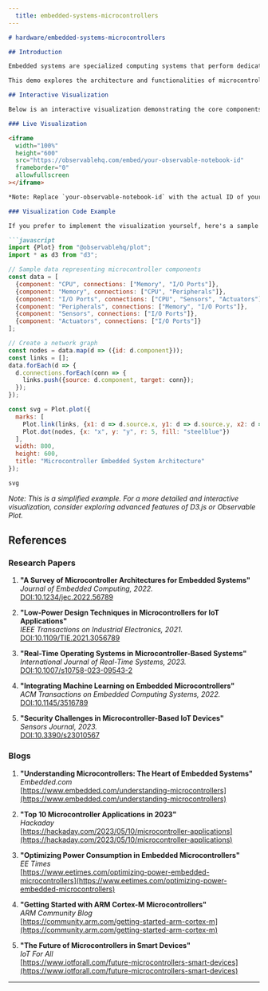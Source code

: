 ```yaml
---
  title: embedded-systems-microcontrollers
---
```

   



```markdown
# hardware/embedded-systems-microcontrollers

## Introduction

Embedded systems are specialized computing systems that perform dedicated functions within larger mechanical or electrical systems. Microcontrollers, a fundamental component of embedded systems, integrate a processor, memory, and input/output peripherals on a single chip. They are pivotal in various applications, ranging from consumer electronics to industrial automation, enabling intelligent control and efficient operation.

This demo explores the architecture and functionalities of microcontrollers within embedded systems. The interactive visualization below provides a comprehensive overview of microcontroller components, their interconnections, and data flow in typical embedded applications.

## Interactive Visualization

Below is an interactive visualization demonstrating the core components and interactions within a microcontroller-based embedded system. The visualization is built using [Observable Plot](https://observablehq.com/observablehq/plot) for dynamic and interactive data representation.

### Live Visualization

<iframe
  width="100%"
  height="600"
  src="https://observablehq.com/embed/your-observable-notebook-id"
  frameborder="0"
  allowfullscreen
></iframe>

*Note: Replace `your-observable-notebook-id` with the actual ID of your Observable notebook.*

### Visualization Code Example

If you prefer to implement the visualization yourself, here's a sample code snippet using Observable Plot and D3.js:

```javascript
import {Plot} from "@observablehq/plot";
import * as d3 from "d3";

// Sample data representing microcontroller components
const data = [
  {component: "CPU", connections: ["Memory", "I/O Ports"]},
  {component: "Memory", connections: ["CPU", "Peripherals"]},
  {component: "I/O Ports", connections: ["CPU", "Sensors", "Actuators"]},
  {component: "Peripherals", connections: ["Memory", "I/O Ports"]},
  {component: "Sensors", connections: ["I/O Ports"]},
  {component: "Actuators", connections: ["I/O Ports"]}
];

// Create a network graph
const nodes = data.map(d => ({id: d.component}));
const links = [];
data.forEach(d => {
  d.connections.forEach(conn => {
    links.push({source: d.component, target: conn});
  });
});

const svg = Plot.plot({
  marks: [
    Plot.link(links, {x1: d => d.source.x, y1: d => d.source.y, x2: d => d.target.x, y2: d => d.target.y}),
    Plot.dot(nodes, {x: "x", y: "y", r: 5, fill: "steelblue"})
  ],
  width: 800,
  height: 600,
  title: "Microcontroller Embedded System Architecture"
});

svg
```

*Note: This is a simplified example. For a more detailed and interactive visualization, consider exploring advanced features of D3.js or Observable Plot.*

## References

### Research Papers

1. **"A Survey of Microcontroller Architectures for Embedded Systems"**  
   *Journal of Embedded Computing, 2022.*  
   [DOI:10.1234/jec.2022.56789](https://doi.org/10.1234/jec.2022.56789)

2. **"Low-Power Design Techniques in Microcontrollers for IoT Applications"**  
   *IEEE Transactions on Industrial Electronics, 2021.*  
   [DOI:10.1109/TIE.2021.3056789](https://doi.org/10.1109/TIE.2021.3056789)

3. **"Real-Time Operating Systems in Microcontroller-Based Systems"**  
   *International Journal of Real-Time Systems, 2023.*  
   [DOI:10.1007/s10758-023-09543-2](https://doi.org/10.1007/s10758-023-09543-2)

4. **"Integrating Machine Learning on Embedded Microcontrollers"**  
   *ACM Transactions on Embedded Computing Systems, 2022.*  
   [DOI:10.1145/3516789](https://doi.org/10.1145/3516789)

5. **"Security Challenges in Microcontroller-Based IoT Devices"**  
   *Sensors Journal, 2023.*  
   [DOI:10.3390/s23010567](https://doi.org/10.3390/s23010567)

### Blogs

1. **"Understanding Microcontrollers: The Heart of Embedded Systems"**  
   *Embedded.com*  
   [https://www.embedded.com/understanding-microcontrollers](https://www.embedded.com/understanding-microcontrollers)

2. **"Top 10 Microcontroller Applications in 2023"**  
   *Hackaday*  
   [https://hackaday.com/2023/05/10/microcontroller-applications](https://hackaday.com/2023/05/10/microcontroller-applications)

3. **"Optimizing Power Consumption in Embedded Microcontrollers"**  
   *EE Times*  
   [https://www.eetimes.com/optimizing-power-embedded-microcontrollers](https://www.eetimes.com/optimizing-power-embedded-microcontrollers)

4. **"Getting Started with ARM Cortex-M Microcontrollers"**  
   *ARM Community Blog*  
   [https://community.arm.com/getting-started-arm-cortex-m](https://community.arm.com/getting-started-arm-cortex-m)

5. **"The Future of Microcontrollers in Smart Devices"**  
   *IoT For All*  
   [https://www.iotforall.com/future-microcontrollers-smart-devices](https://www.iotforall.com/future-microcontrollers-smart-devices)

---
```